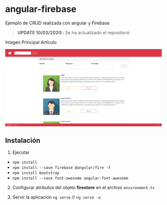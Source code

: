 # angular-firebase
Ejemplo de CRUD realizada con angular y Firebase


> **UPDATE 10/03/2020:**: Se ha actualizado el repositorio

Imagen Principal Artículo <p align="center"><img src="v2.0/captura-1.jpg"></p>

## Instalación
1. Ejecutar
- ```npm install```
- ```npm install --save firebase @angular/fire -f```
- ```npm install bootstrap```
- ```npm install --save font-awesome angular-font-awesome```


2. Configurar atributos del objeto **firestore** en el archivo ```environment.ts```

3. Servir la aplicación
```ng serve``` // ```ng serve -o``` 


